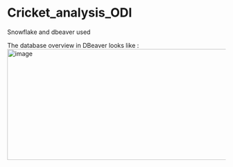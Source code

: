 # Cricket_analysis_ODI
Snowflake and dbeaver used


The database overview in DBeaver looks like :
<img width="572" height="256" alt="image" src="https://github.com/user-attachments/assets/0dc77b8e-91fc-4895-b579-e254aa2ac731" />
